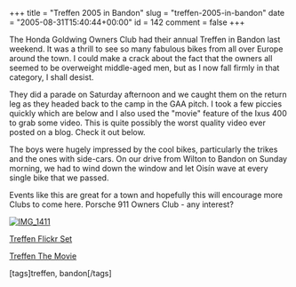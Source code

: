 +++
title = "Treffen 2005 in Bandon"
slug = "treffen-2005-in-bandon"
date = "2005-08-31T15:40:44+00:00"
id = 142
comment = false
+++

The Honda Goldwing Owners Club had their annual Treffen in Bandon last weekend. It was a thrill to see so many fabulous bikes from all over Europe around the town. I could make a crack about the fact that the owners all seemed to be overweight middle-aged men, but as I now fall firmly in that category, I shall desist.

They did a parade on Saturday afternoon and we caught them on the return leg as they headed back to the camp in the GAA pitch. I took a few piccies quickly which are below and I also used the "movie" feature of the Ixus 400 to grab some video. This is quite possibly the worst quality video ever posted on a blog. Check it out below. 

The boys were hugely impressed by the cool bikes, particularly the trikes and the ones with side-cars. On our drive from Wilton to Bandon on Sunday morning, we had to wind down the window and let Oisín wave at every single bike that we passed.

Events like this are great for a town and hopefully this will encourage more Clubs to come here. Porsche 911 Owners Club - any interest?

[![IMG_1411](/images/flickr/2024_download/39019044_96ecd688c3_c.jpg)](http://www.flickr.com/photos/bandon1/39019044/ "Photo Sharing")

[Treffen Flickr Set](http://www.flickr.com/photos/bandon1/39019044/in/set-859816/)

[Treffen The Movie](http://conoroneill.com/pictures/MVI_1412.avi)

[tags]treffen, bandon[/tags]
